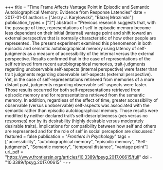 +++
title = "Time Frame Affects Vantage Point in Episodic and Semantic Autobiographical Memory: Evidence from Response Latencies"
date = 2017-01-01
authors = ["Jerzy J. Karylowski", "Blazej Mrozinski"]
publication_types = ["2"]
abstract = "Previous research suggests that, with the passage of time, representations of self in episodic memory become less dependent on their initial (internal) vantage point and shift toward an external perspective that is normally characteristic of how other people are represented. The present experiment examined this phenomenon in both episodic and semantic autobiographical memory using latency of self-judgments as a measure of accessibility of the internal versus the external perspective. Results confirmed that in the case of representations of the self retrieved from recent autobiographical memories, trait-judgments regarding unobservable self-aspects (internal perspective) were faster than trait judgments regarding observable self-aspects (external perspective). Yet, in the case of self-representations retrieved from memories of a more distant past, judgments regarding observable self-aspects were faster. Those results occurred for both self-representations retrieved from episodic memory and for representations retrieved from the semantic memory. In addition, regardless of the effect of time, greater accessibility of observable (versus unobservable) self-aspects was associated with the semantic rather than episodic autobiographical memory. Those results were modified by neither declared trait’s self-descriptiveness (yes versus no responses) nor by its desirability (highly desirable versus moderately desirable traits). Implications for compatibility between how self and others are represented and for the role of self in social perception are discussed."
featured = false
publication = "*Frontiers in Psychology*"
tags = ["accessibility", "autobiographical memory", "episodic memory", "Self-judgments", "Semantic memory", "temporal distance", "vantage point"]
url_pdf = "https://www.frontiersin.org/articles/10.3389/fpsyg.2017.00615/full"
doi = "10.3389/fpsyg.2017.00615"
+++

